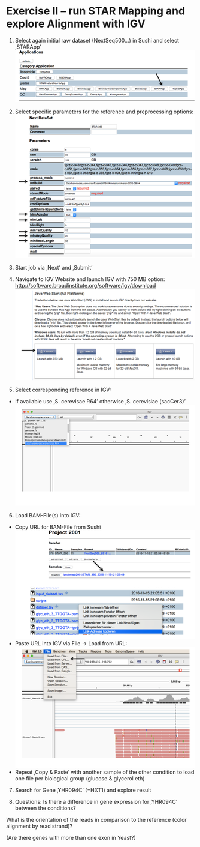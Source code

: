 # Exercise II – run STAR Mapping and explore Alignment with IGV

1.	Select again initial raw dataset (NextSeq500...) in Sushi and select ‚STARApp’
![alt text](https://github.com/opitzl/CombinedCourse/blob/master/E2_S1.png "Screenshot1")
2.	Select specific parameters for the reference and preprocessing options:
![alt text](https://github.com/opitzl/CombinedCourse/blob/master/E2_S2.png "Screenshot2")
3.	Start job via ‚Next’ and ‚Submit’

4. Navigate to IGV Website and launch IGV with 750 MB option: 
http://software.broadinstitute.org/software/igv/download
![alt text](https://github.com/opitzl/CombinedCourse/blob/master/E2_S3.png "Screenshot4")
5.	Select corresponding reference in IGV:

*	If available  use ‚S. cerevisae R64’ otherwise ‚S. cerevisiae (sacCer3)’ 
![alt text](https://github.com/opitzl/CombinedCourse/blob/master/E2_S4.png "Screenshot5")
6.	Load BAM-File(s) into IGV:

*	Copy URL for BAM-File from Sushi
![alt text](https://github.com/opitzl/CombinedCourse/blob/master/E2_S5.png "Screenshot6")
*	Paste URL into IGV via File → Load from URL:
![alt text](https://github.com/opitzl/CombinedCourse/blob/master/E2_S6.png "Screenshot7")
*	Repeat ‚Copy & Paste’ with another sample of the other condition to load one file per biological group (glucose & glycerol eth) 

7.	Search for Gene ‚YHR094C’ (=HXT1) and explore result

8.	Questions:
Is there a difference in gene expression for ‚YHR094C’ between the conditions?

What is the orientation of the reads in comparison to the reference (color alignment by read strand)?

(Are there genes with more than one exon in Yeast?)

